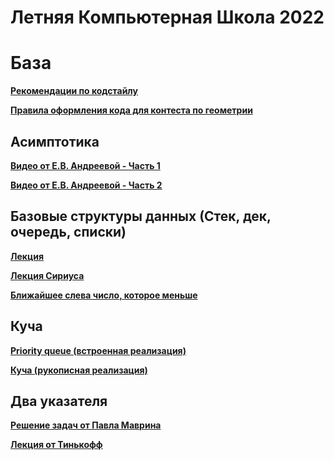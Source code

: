 # Летняя Компьютерная Школа 2022

# База

**[Рекомендации по кодстайлу](https://github.com/haqa-ru/lksh-2022/blob/main/codestyle-notations.md)**

**[Правила оформления кода для контеста по геометрии](https://github.com/haqa-ru/lksh-2022/blob/main/Geometry_code_style.pdf)**

## Асимптотика
**[Видео от Е.В. Андреевой - Часть 1](https://www.youtube.com/watch?v=Snyn7EqHJME)**

**[Видео от Е.В. Андреевой - Часть 2](https://www.youtube.com/watch?v=Q63qTiLOCsY)**

## Базовые структуры данных (Стек, дек, очередь, списки)
**[Лекция](https://github.com/haqa-ru/lksh-2022/blob/main/stack.md)**

**[Лекция Сириуса](https://www.youtube.com/watch?v=YtNH8ZnoBqU)**

**[Ближайшее слева число, которое меньше](https://vk.com/@-200345134-truk-poisk-blizhaishego-sleva-chisla-kotoroe-menshe-tekusche)**

## Куча
**[Priority queue (встроенная реализация)](https://en.cppreference.com/w/cpp/container/priority_queue)**

**[Куча (рукописная реализация)](https://neerc.ifmo.ru/wiki/index.php?title=Двоичная_куча)**

## Два указателя
**[Решение задач от Павла Маврина](https://www.youtube.com/watch?v=MyWNZJ10zIU)**

**[Лекция от Тинькофф](https://youtu.be/V5GTDhdUjLQ)**
